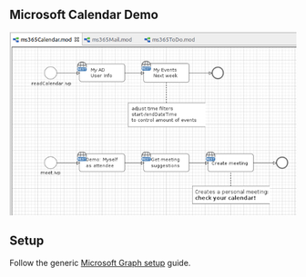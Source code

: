 
## Microsoft Calendar Demo

![demo-calendar](doc/img/demo_calendar.png)

## Setup

Follow the generic [Microsoft Graph setup](../msgraph) guide.